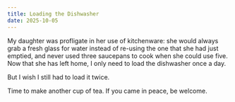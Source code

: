 ```yaml
---
title: Loading the Dishwasher
date: 2025-10-05
---
```


My daughter was profligate in her use of kitchenware:
she would always grab a fresh glass for water instead of re-using the one that she had just emptied,
and never used three saucepans to cook when she could use five.
Now that she has left home,
I only need to load the dishwasher once a day.

But I wish I still had to load it twice.

Time to make another cup of tea. If you came in peace, be welcome.
